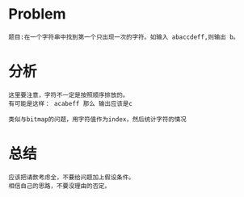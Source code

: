 # Problem
```
题目:在一个字符串中找到第一个只出现一次的字符。如输入 abaccdeff,则输出 b。
```

# 分析
```
这里要注意，字符不一定是按照顺序排放的。
有可能是这样： acabeff 那么 输出应该是c

类似与bitmap的问题，用字符值作为index，然后统计字符的情况
```

# 总结
```
应该把请款考虑全，不要给问题加上假设条件。
相信自己的思路，不要没理由的否定。
```
